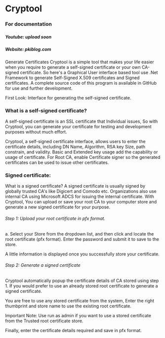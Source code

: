 # Cryptool
<h3>For documentation <h3> 
<h5> Youtube: upload soon </h5>
<h5>Website: pkiblog.com </h5>

Generate Certificates
Cryptool is a simple tool that makes your life easier when you require to generate a self-signed certificate or your own CA-signed certificate. So here's a Graphical User interface based tool use .Net Framework to generate Self-Signed X.509 certificates and Signed certificates. A complete source code of this program is available in GitHub for use and further development. 


First Look: Interface for generating the self-signed certificate. 


<h3>What is a self-signed certificate? </h3>

A self-signed certificate is an SSL certificate that Individual issues, So with Cryptool, you can generate your certificate for testing and development purposes without much effort.


Cryptool, a self-signed certificate interface, allows users to enter the certificate details, including DN Name, Algorithm, RSA key Size, path constrain, and validity. Basic and Extended key usage add the capability or usage of certificate. For Root CA, enable Certificate signer so the generated certificates can be used to issue other certificates. 

<h3>Signed certificate:</h3>
What is a signed certificate?
A signed certificate is usually signed by globally trusted CA's like Digicert and Comodo etc. Organizations also use internal CA using Microsoft ADCS for issuing the internal certificate. 
With Cryptool, You can upload or save your root CA to your computer store and generate a new signed certificate for your purpose. 

<h6>Step 1: Upload your root certificate in pfx format.</h6> 

a. Select your Store from the dropdown list, and then click and locate the root certificate (pfx format). Enter the password and submit it to save to the store. 

A little information is displayed once you successfully store your certificate. 
	
<h6>Step 2: Generate a signed certificate</h6>
Cryptool automatically popup the certificate details of CA stored using step 1. If you would prefer to use an already stored root certificate to generate a signed certificate. 

You are free to use any stored certificate from the system, Enter the right thumbprint and store name to use the existing root certificate. 

Important Note: Use run as admin if you want to use a stored certificate from the Trusted root certificate store. 

Finally, enter the certificate details required and save in pfx format. 

